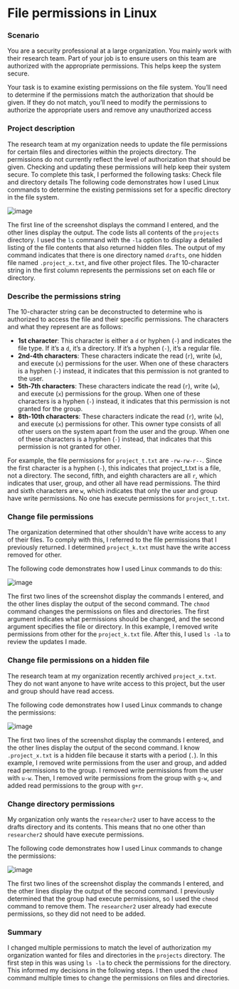 # File permissions in Linux
### Scenario
You are a security professional at a large organization. You mainly work with their research team. Part of your job is to ensure users on this team are authorized with the appropriate permissions. This helps keep the system secure. 

Your task is to examine existing permissions on the file system. You’ll need to determine if the permissions match the authorization that should be given. If they do not match, you’ll need to modify the permissions to authorize the appropriate users and remove any unauthorized access
### Project description
The research team at my organization needs to update the file permissions for certain files and directories within the projects directory. The permissions do not currently reflect the level of authorization that should be given. Checking and updating these permissions will help keep their system secure. To complete this task, I performed the following tasks:
Check file and directory details
The following code demonstrates how I used Linux commands to determine the existing permissions set for a specific directory in the file system.

![image](https://github.com/olabode-famobio/linux-file-permission/assets/128502810/6c5d7f10-246f-4947-8b08-303e90d9f071)


The first line of the screenshot displays the command I entered, and the other lines display the output. The code lists all contents of the `projects` directory. I used the `ls` command with the `-la` option to display a detailed listing of the file contents that also returned hidden files. The output of my command indicates that there is one directory named `drafts`, one hidden file named `.project_x.txt`, and five other project files. The 10-character string in the first column represents the permissions set on each file or directory.
### Describe the permissions string
The 10-character string can be deconstructed to determine who is authorized to access the file and their specific permissions. The characters and what they represent are as follows:
- **1st character**: This character is either a `d` or hyphen (`-`) and indicates the file type. If it’s a `d`, it’s a directory. If it’s a hyphen (`-`), it’s a regular file.
- **2nd-4th characters**: These characters indicate the read (`r`), write (`w`), and execute (`x`) permissions for the user. When one of these characters is a hyphen (`-`) instead, it indicates that this permission is not granted to the user.
- **5th-7th characters**: These characters indicate the read (`r`), write (`w`), and execute (`x`) permissions for the group. When one of these characters is a hyphen (`-`) instead, it indicates that this permission is not granted for the group.
- **8th-10th characters**: These characters indicate the read (`r`), write (`w`), and execute (`x`) permissions for other. This owner type consists of all other users on the system apart from the user and the group. When one of these characters is a hyphen (`-`) instead, that indicates that this permission is not granted for other.

For example, the file permissions for `project_t.txt` are `-rw-rw-r--`. Since the first character is a hyphen (`-`), this indicates that project_t.txt is a file, not a directory. The second, fifth, and eighth characters are all `r`, which indicates that user, group, and other all have read permissions. The third and sixth characters are `w`, which indicates that only the user and group have write permissions. No one has execute permissions for `project_t.txt`.
### Change file permissions
The organization determined that other shouldn't have write access to any of their files. To comply with this, I referred to the file permissions that I previously returned. I determined `project_k.txt` must have the write access removed for other.

The following code demonstrates how I used Linux commands to do this:

![image](https://github.com/olabode-famobio/linux-file-permission/assets/128502810/a706060e-fae9-4d39-8f38-c067d05f04ed)


The first two lines of the screenshot display the commands I entered, and the other lines display the output of the second command. The `chmod` command changes the permissions on files and directories. The first argument indicates what permissions should be changed, and the second argument specifies the file or directory. In this example, I removed write permissions from other for the `project_k.txt` file. After this, I used `ls -la` to review the updates I made.
### Change file permissions on a hidden file
The research team at my organization recently archived `project_x.txt`. They do not want anyone to have write access to this project, but the user and group should have read access. 

The following code demonstrates how I used Linux commands to change the permissions:

![image](https://github.com/olabode-famobio/linux-file-permission/assets/128502810/d576918c-cc05-497e-91f7-5dcb24ba5704)


The first two lines of the screenshot display the commands I entered, and the other lines display the output of the second command. I know `.project_x.txt` is a hidden file because it starts with a period (`.`). In this example, I removed write permissions from the user and group, and added read permissions to the group. I removed write permissions from the user with `u-w`. Then, I removed write permissions from the group with `g-w`, and added read permissions to the group with `g+r`. 
### Change directory permissions
My organization only wants the `researcher2` user to have access to the drafts directory and its contents. This means that no one other than `researcher2` should have execute permissions.

The following code demonstrates how I used Linux commands to change the permissions:

![image](https://github.com/olabode-famobio/linux-file-permission/assets/128502810/16b57f8b-cf9b-412e-aa0e-5bdc08caad6a)


The first two lines of the screenshot display the commands I entered, and the other lines display the output of the second command. I previously determined that the group had execute permissions, so I used the `chmod` command to remove them. The `researcher2` user already had execute permissions, so they did not need to be added.
### Summary
I changed multiple permissions to match the level of authorization my organization wanted for files and directories in the `projects` directory. The first step in this was using `ls -la` to check the permissions for the directory. This informed my decisions in the following steps. I then used the `chmod` command multiple times to change the permissions on files and directories.

